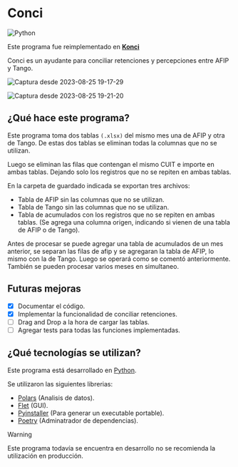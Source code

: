 # Conci 
![Python](https://img.shields.io/badge/python-3670A0?style=for-the-badge&logo=python&logoColor=ffdd54)

Este programa fue reimplementado en  [**Konci**](https://github.com/claaj/konci)

Conci es un ayudante para conciliar retenciones y percepciones entre AFIP y Tango.

![Captura desde 2023-08-25 19-17-29](https://github.com/claaj/conci/assets/102485147/0fddc680-06a2-4f5d-a4ad-15c1561b7a6e)

![Captura desde 2023-08-25 19-21-20](https://github.com/claaj/conci/assets/102485147/6254eca2-baa1-44e5-9014-bcf58a3a9ff0)


## ¿Qué hace este programa?
Este programa toma dos tablas `(.xlsx)` del mismo mes una de AFIP y otra de Tango.
De estas dos tablas se eliminan todas la columnas que no se utilizan.

Luego se eliminan las filas que contengan el mismo CUIT e importe en ambas tablas.
Dejando solo los registros que no se repiten en ambas tablas.

En la carpeta de guardado indicada se exportan tres archivos:
- Tabla de AFIP sin las columnas que no se utilizan.
- Tabla de Tango sin las columnas que no se utilizan.
- Tabla de acumulados con los registros que no se repiten en ambas tablas. (Se agrega una columna origen, indicando si vienen de una tabla de AFIP o de Tango).

Antes de procesar se puede agregar una tabla de acumulados de un mes anterior, se separan las filas de afip y se agregaran la tabla de AFIP, lo mismo con la de Tango.
Luego se operará como se comentó anteriormente.
También se pueden procesar varios meses en simultaneo.

## Futuras mejoras

- [x] Documentar el código.
- [x] Implementar la funcionalidad de conciliar retenciones.
- [ ] Drag and Drop a la hora de cargar las tablas.
- [ ] Agregar tests para todas las funciones implementadas.

## ¿Qué tecnologías se utilizan?
Este programa está desarrollado en [Python](https://www.python.org/).

Se utilizaron las siguientes librerias:
- [Polars](https://www.pola.rs/) (Analisis de datos).
- [Flet](https://flet.dev/) (GUI).
- [Pyinstaller](https://pyinstaller.org/) (Para generar un executable portable).
- [Poetry](https://python-poetry.org/) (Adminatrador de dependencias).

> [!WARNING]
> Este programa todavía se encuentra en desarrollo no se recomienda la utilización en producción.


